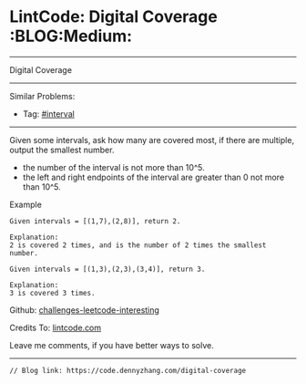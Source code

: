 # LintCode: Digital Coverage     :BLOG:Medium:


---

Digital Coverage  

---

Similar Problems:  
-   Tag: [#interval](https://code.dennyzhang.com/tag/interval)

---

Given some intervals, ask how many are covered most, if there are multiple, output the smallest number.  

-   the number of the interval is not more than 10^5.
-   the left and right endpoints of the interval are greater than 0 not more than 10^5.

Example  

    Given intervals = [(1,7),(2,8)], return 2.
    
    Explanation:
    2 is covered 2 times, and is the number of 2 times the smallest number.

    Given intervals = [(1,3),(2,3),(3,4)], return 3.
    
    Explanation:
    3 is covered 3 times.

Github: [challenges-leetcode-interesting](https://github.com/DennyZhang/challenges-leetcode-interesting/tree/master/digital-coverage)  

Credits To: [lintcode.com](https://www.lintcode.com/problem/digital-coverage/description)  

Leave me comments, if you have better ways to solve.  

---

    // Blog link: https://code.dennyzhang.com/digital-coverage
